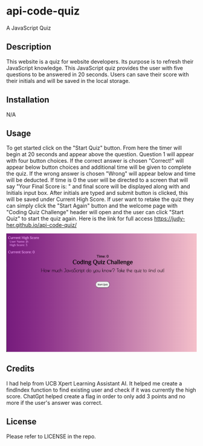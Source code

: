 # api-code-quiz

A JavaScript Quiz

## Description

This website is a quiz for website developers. Its purpose is to refresh their JavaScript knowledge. This JavaScript quiz provides the user with five questions to be answered in 20 seconds. Users can save their score with their initials and will be saved in the local storage.

## Installation

N/A

## Usage

To get started click on the "Start Quiz" button. From here the timer will begin at 20 seconds and appear above the question. Question 1 will appear with four button choices. If the correct answer is chosen "Correct!" will appear below button choices and additional time will be given to complete the quiz. If the wrong answer is chosen "Wrong" will appear below and time will be deducted. If time is 0 the user will be directed to a screen that will say "Your Final Score is: " and final score will be displayed along with and Initials input box. After initials are typed and submit button is clicked, this will be saved under Current High Score. If user want to retake the quiz they can simply click the "Start Again" button and the welcome page with "Coding Quiz Challenge" header will open and the user can click "Start Quiz" to start the quiz again.
Here is the link for full access https://judy-her.github.io/api-code-quiz/

![Screenshot of Password Generator](assets/images/screenshot-api-quiz.png)

## Credits

I had help from UCB Xpert Learning Assistant AI. It helped me create a findIndex function to find existing user and check if it was currently the high score.
ChatGpt helped create a flag in order to only add 3 points and no more if the user's answer was correct.

## License

Please refer to LICENSE in the repo.
